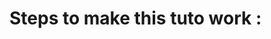 # Steps to make this tuto work :  

<script src="https://gist.github.com/Justrebl/fc708da2c9ad65256d66e304bc965304.js"></script>
